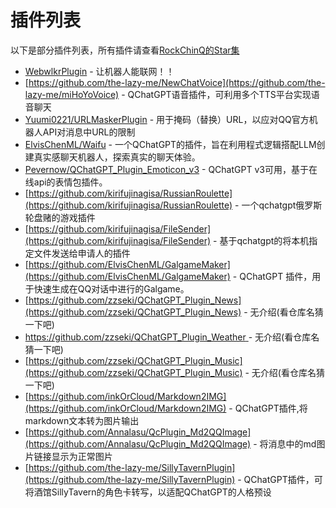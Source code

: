 # 插件列表

以下是部分插件列表，所有插件请查看[RockChinQ的Star集](https://github.com/stars/RockChinQ/lists/qchatgpt-%E6%8F%92%E4%BB%B6)

- [WebwlkrPlugin](https://github.com/RockChinQ/WebwlkrPlugin) - 让机器人能联网！！
- [https://github.com/the-lazy-me/NewChatVoice](https://github.com/the-lazy-me/miHoYoVoice) - QChatGPT语音插件，可利用多个TTS平台实现语音聊天
- [Yuumi0221/URLMaskerPlugin](https://github.com/Yuumi0221/URLMaskerPlugin) - 用于掩码（替换）URL，以应对QQ官方机器人API对消息中URL的限制
- [ElvisChenML/Waifu](https://github.com/ElvisChenML/Waifu) - 一个QChatGPT的插件，旨在利用程式逻辑搭配LLM创建真实感聊天机器人，探索真实的聊天体验。
- [Pevernow/QChatGPT_Plugin_Emoticon_v3](https://github.com/Pevernow/QChatGPT_Plugin_Emoticon_v3) - QChatGPT v3可用，基于在线api的表情包插件。
- [https://github.com/kirifujinagisa/RussianRoulette](https://github.com/kirifujinagisa/RussianRoulette) - 一个qchatgpt俄罗斯轮盘赌的游戏插件
-  [https://github.com/kirifujinagisa/FileSender](https://github.com/kirifujinagisa/FileSender) - 基于qchatgpt的将本机指定文件发送给申请人的插件
- [https://github.com/ElvisChenML/GalgameMaker](https://github.com/ElvisChenML/GalgameMaker) - QChatGPT 插件，用于快速生成在QQ对话中进行的Galgame。
- [https://github.com/zzseki/QChatGPT_Plugin_News](https://github.com/zzseki/QChatGPT_Plugin_News) - 无介绍(看仓库名猜一下吧)
- [https://github.com/zzseki/QChatGPT_Plugin_Weather ](https://github.com/zzseki/QChatGPT_Plugin_Weather)- 无介绍(看仓库名猜一下吧)
- [https://github.com/zzseki/QChatGPT_Plugin_Music](https://github.com/zzseki/QChatGPT_Plugin_Music) - 无介绍(看仓库名猜一下吧)
- [https://github.com/inkOrCloud/Markdown2IMG](https://github.com/inkOrCloud/Markdown2IMG) - QChatGPT插件,将markdown文本转为图片输出
- [https://github.com/Annalasu/QcPlugin_Md2QQImage](https://github.com/Annalasu/QcPlugin_Md2QQImage) - 将消息中的md图片链接显示为正常图片
- [https://github.com/the-lazy-me/SillyTavernPlugin](https://github.com/the-lazy-me/SillyTavernPlugin) - QChatGPT插件，可将酒馆SillyTavern的角色卡转写，以适配QChatGPT的人格预设